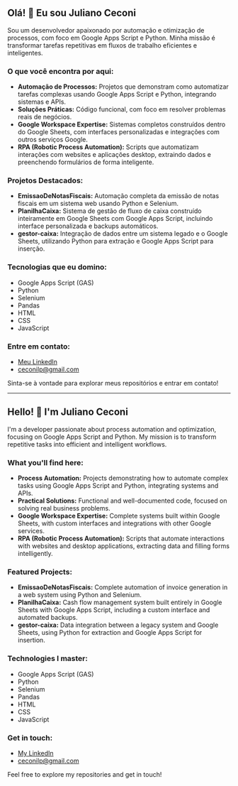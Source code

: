 ## Olá! 👋 Eu sou Juliano Ceconi

Sou um desenvolvedor apaixonado por automação e otimização de processos, com foco em Google Apps Script e Python. Minha missão é transformar tarefas repetitivas em fluxos de trabalho eficientes e inteligentes.

### O que você encontra por aqui:

*   **Automação de Processos:** Projetos que demonstram como automatizar tarefas complexas usando Google Apps Script e Python, integrando sistemas e APIs.
*   **Soluções Práticas:** Código funcional, com foco em resolver problemas reais de negócios.
*   **Google Workspace Expertise:** Sistemas completos construídos dentro do Google Sheets, com interfaces personalizadas e integrações com outros serviços Google.
*   **RPA (Robotic Process Automation):** Scripts que automatizam interações com websites e aplicações desktop, extraindo dados e preenchendo formulários de forma inteligente.

### Projetos Destacados:

*   **EmissaoDeNotasFiscais:** Automação completa da emissão de notas fiscais em um sistema web usando Python e Selenium.
*   **PlanilhaCaixa:** Sistema de gestão de fluxo de caixa construído inteiramente em Google Sheets com Google Apps Script, incluindo interface personalizada e backups automáticos.
*   **gestor-caixa:** Integração de dados entre um sistema legado e o Google Sheets, utilizando Python para extração e Google Apps Script para inserção.

### Tecnologias que eu domino:

*   Google Apps Script (GAS)
*   Python
*   Selenium
*   Pandas
*   HTML
*   CSS
*   JavaScript

### Entre em contato:

*   [Meu LinkedIn](https://www.linkedin.com/in/juliano-ceconi-8ba137121/)
*   ceconilp@gmail.com

Sinta-se à vontade para explorar meus repositórios e entrar em contato!

---

## Hello! 👋 I'm Juliano Ceconi

I'm a developer passionate about process automation and optimization, focusing on Google Apps Script and Python. My mission is to transform repetitive tasks into efficient and intelligent workflows.

### What you'll find here:

*   **Process Automation:** Projects demonstrating how to automate complex tasks using Google Apps Script and Python, integrating systems and APIs.
*   **Practical Solutions:** Functional and well-documented code, focused on solving real business problems.
*   **Google Workspace Expertise:** Complete systems built within Google Sheets, with custom interfaces and integrations with other Google services.
*   **RPA (Robotic Process Automation):** Scripts that automate interactions with websites and desktop applications, extracting data and filling forms intelligently.

### Featured Projects:

*   **EmissaoDeNotasFiscais:** Complete automation of invoice generation in a web system using Python and Selenium.
*   **PlanilhaCaixa:** Cash flow management system built entirely in Google Sheets with Google Apps Script, including a custom interface and automated backups.
*   **gestor-caixa:** Data integration between a legacy system and Google Sheets, using Python for extraction and Google Apps Script for insertion.

### Technologies I master:

*   Google Apps Script (GAS)
*   Python
*   Selenium
*   Pandas
*   HTML
*   CSS
*   JavaScript

### Get in touch:

*   [My LinkedIn](https://www.linkedin.com/in/juliano-ceconi-8ba137121/)
*   ceconilp@gmail.com

Feel free to explore my repositories and get in touch!
